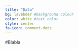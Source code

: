 ```yaml
---
title: "Data"
bg: lavebder #background colour
color: white #text color
style: center
fa-icon: comment-dots
---
```


#Blabla